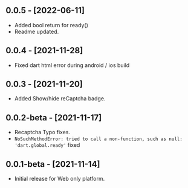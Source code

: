 ## 0.0.5 - [2022-06-11]

* Added bool return for ready()
* Readme updated.

## 0.0.4 - [2021-11-28]

* Fixed dart html error during android / ios build

## 0.0.3 - [2021-11-20]

* Added Show/hide reCaptcha badge.

## 0.0.2-beta - [2021-11-17]

* Recaptcha Typo fixes.
* `NoSuchMethodError: tried to call a non-function, such as null: 'dart.global.ready'` fixed

## 0.0.1-beta - [2021-11-14]

* Initial release for Web only platform.
